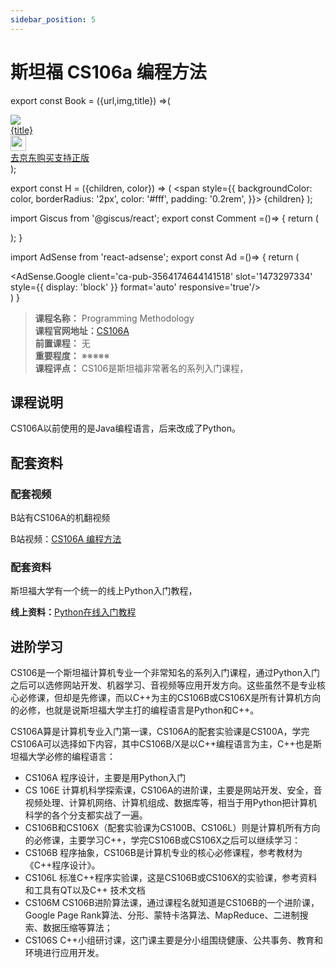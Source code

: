 ```yaml
---
sidebar_position: 5
---
```


# 斯坦福 CS106a 编程方法

export const Book = ({url,img,title}) =>(
<div class="bookitem">
  <a href={url} target="_blank" class="book-content">
    <div class="book-img">
      <img src={img} />
    </div>
    <div class="book-detail">
      <div class="book-title">{title}</div>
      <div class="boook-desc">
        <img width="25" height="25" src="https://hackweek-1251009918.cos.ap-shanghai.myqcloud.com/hackway/cs/jd.svg" />
        <div class="book-jd">去京东购买支持正版</div>
      </div>
    </div>
  </a>
  </div> 
);

export const H = ({children, color}) => (
  <span
    style={{
      backgroundColor: color,
      borderRadius: '2px',
      color: '#fff',
      padding: '0.2rem',
    }}>
    {children}
  </span>
);

import Giscus from '@giscus/react';
export const Comment =()=> {
  return (
   <div className="comments-container">
      <Giscus
        src="https://giscus.app/client.js"
        id="comments"
        repo="lidongyx/hackwaydoc"
        repoId="R_kgDOHUMOyA"
        category="Announcements"
        categoryId="DIC_kwDOHUMOyM4CPCtD"
        mapping="title"
        reactionsEnabled="1"
        emitMetadata="0"
        inputPosition="top"
        theme="light"
        lang="zh-CN"
        crossorigin="anonymous"
      />
    </div>
  );
}

import AdSense from 'react-adsense';
export const Ad =()=> {
  return (
    <div className="ad-container">
      <AdSense.Google
        client='ca-pub-3564174644141518'
        slot='1473297334'
        style={{ display: 'block' }}
        format='auto'
        responsive='true'/>
    </div>
  )
}

>**课程名称：** Programming Methodology  
**课程官网地址：**[CS106A](https://web.stanford.edu/class/cs106a/)  
**前置课程：** 无  
**重要程度：** ※※※※※  
**课程评点：** CS106是斯坦福非常著名的系列入门课程，

## 课程说明
CS106A以前使用的是Java编程语言，后来改成了Python。



## 配套资料
### 配套视频
B站有CS106A的机翻视频

B站视频：[CS106A 编程方法](https://www.bilibili.com/video/BV1B7411k7XY)

### 配套资料
斯坦福大学有一个统一的线上Python入门教程，

**线上资料：**[Python在线入门教程](https://cs.stanford.edu/people/nick/py/python-about.html)


## 进阶学习
CS106是一个斯坦福计算机专业一个非常知名的系列入门课程，通过Python入门之后可以选修网站开发、机器学习、音视频等应用开发方向。这些虽然不是专业核心必修课，但却是先修课，而<H color="#25c2a0">以C++为主的CS106B或CS106X是所有计算机方向的必修</H>，也就是说斯坦福大学主打的编程语言是Python和C++。

CS106A算是计算机专业入门第一课，CS106A的配套实验课是CS100A，学完CS106A可以选择如下内容，其中CS106B/X是以C++编程语言为主，C++也是斯坦福大学必修的编程语言：

- CS106A 程序设计，主要是用Python入门
- CS 106E 计算机科学探索课，CS106A的进阶课，主要是网站开发、安全，音视频处理、计算机网络、计算机组成、数据库等，相当于用Python把计算机科学的各个分支都实战了一遍。
- CS106B和CS106X（配套实验课为CS100B、CS106L）则是计算机所有方向的必修课，主要学习C++，学完CS106B或CS106X之后可以继续学习：
- CS106B 程序抽象，CS106B是计算机专业的核心必修课程，参考教材为《C++程序设计》。
- CS106L 标准C++程序实验课，这是CS106B或CS106X的实验课，参考资料和工具有QT以及C++ 技术文档
- CS106M CS106B进阶算法课，通过课程名就知道是CS106B的一个进阶课，Google Page Rank算法、分形、蒙特卡洛算法、MapReduce、二进制搜索、数据压缩等算法；
- CS106S C++小组研讨课，这门课主要是分小组围绕健康、公共事务、教育和环境进行应用开发。


<Comment></Comment>


